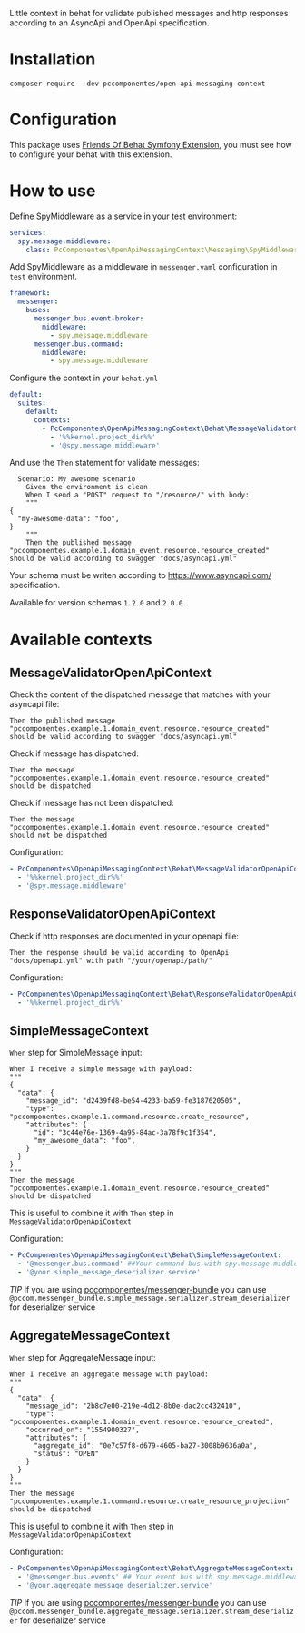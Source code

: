 Little context in behat for validate published messages and http responses according to an AsyncApi and OpenApi specification.

# Installation
```
composer require --dev pccomponentes/open-api-messaging-context
```

# Configuration

This package uses [Friends Of Behat Symfony Extension](https://github.com/FriendsOfBehat/SymfonyExtension), you must see how to configure your behat with this extension.

# How to use

Define SpyMiddleware as a service in your test environment:

```yaml
services:
  spy.message.middleware:
    class: PcComponentes\OpenApiMessagingContext\Messaging\SpyMiddleware
```

Add SpyMiddleware as a middleware in `messenger.yaml` configuration in `test` environment.

```yaml
framework:
  messenger:
    buses:
      messenger.bus.event-broker:
        middleware:
          - spy.message.middleware
      messenger.bus.command:
        middleware:
          - spy.message.middleware
```

Configure the context in your `behat.yml`

```yaml
default:
  suites:
    default:
      contexts:
        - PcComponentes\OpenApiMessagingContext\Behat\MessageValidatorOpenApiContext:
          - '%%kernel.project_dir%%'
          - '@spy.message.middleware'
```

And use the `Then` statement for validate messages:

```gherkin
  Scenario: My awesome scenario
    Given the environment is clean
    When I send a "POST" request to "/resource/" with body:
    """
{
  "my-awesome-data": "foo",
}
    """
    Then the published message "pccomponentes.example.1.domain_event.resource.resource_created" should be valid according to swagger "docs/asyncapi.yml"
```

Your schema must be writen according to https://www.asyncapi.com/ specification.

Available for version schemas `1.2.0` and `2.0.0`.

# Available contexts

## MessageValidatorOpenApiContext
Check the content of the dispatched message that matches with your asyncapi file:
```gherkin
Then the published message "pccomponentes.example.1.domain_event.resource.resource_created" should be valid according to swagger "docs/asyncapi.yml"
```
Check if message has dispatched:
```gherkin
Then the message "pccomponentes.example.1.domain_event.resource.resource_created" should be dispatched
```
Check if message has not been dispatched:
```gherkin
Then the message "pccomponentes.example.1.domain_event.resource.resource_created" should not be dispatched
```

Configuration:
```yaml
- PcComponentes\OpenApiMessagingContext\Behat\MessageValidatorOpenApiContext:
  - '%%kernel.project_dir%%'
  - '@spy.message.middleware'
```

## ResponseValidatorOpenApiContext
Check if http responses are documented in your openapi file:
```gherkin
Then the response should be valid according to OpenApi "docs/openapi.yml" with path "/your/openapi/path/"
```
Configuration:
```yaml
- PcComponentes\OpenApiMessagingContext\Behat\ResponseValidatorOpenApiContext:
  - '%%kernel.project_dir%%'
```

## SimpleMessageContext
`When` step for SimpleMessage input:
```gherkin
When I receive a simple message with payload:
"""
{
  "data": {
    "message_id": "d2439fd8-be54-4233-ba59-fe3187620505",
    "type": "pccomponentes.example.1.command.resource.create_resource",
    "attributes": {
      "id": "3c44e76e-1369-4a95-84ac-3a78f9c1f354",
      "my_awesome_data": "foo",
    }
  }
}
"""
Then the message "pccomponentes.example.1.domain_event.resource.resource_created" should be dispatched
```
This is useful to combine it with `Then` step in `MessageValidatorOpenApiContext`

Configuration:
```yaml
- PcComponentes\OpenApiMessagingContext\Behat\SimpleMessageContext:
  - '@messenger.bus.command' ##Your command bus with spy.message.middleware
  - '@your.simple_message_deserializer.service'
```
*TIP* If you are using [pccomponentes/messenger-bundle](https://github.com/PcComponentes/messenger-bundle) you can use `@pccom.messenger_bundle.simple_message.serializer.stream_deserializer` for deserializer service

## AggregateMessageContext
`When` step for AggregateMessage input:
```gherkin
When I receive an aggregate message with payload:
"""
{
  "data": {
    "message_id": "2b8c7e00-219e-4d12-8b0e-dac2cc432410",
    "type": "pccomponentes.example.1.domain_event.resource.resource_created",
    "occurred_on": "1554900327",
    "attributes": {
      "aggregate_id": "0e7c57f8-d679-4605-ba27-3008b9636a0a",
      "status": "OPEN"
    }
  }
}
"""
Then the message "pccomponentes.example.1.command.resource.create_resource_projection" should be dispatched
```
This is useful to combine it with `Then` step in `MessageValidatorOpenApiContext`

Configuration:
```yaml
- PcComponentes\OpenApiMessagingContext\Behat\AggregateMessageContext:
  - '@messenger.bus.events' ## Your event bus with spy.message.middleware
  - '@your.aggregate_message_deserializer.service'
```
*TIP* If you are using [pccomponentes/messenger-bundle](https://github.com/PcComponentes/messenger-bundle) you can use `@pccom.messenger_bundle.aggregate_message.serializer.stream_deserializer` for deserializer service
